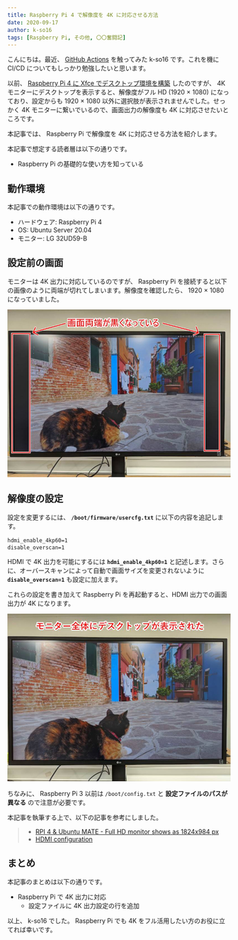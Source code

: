 ```yaml
---
title: Raspberry Pi 4 で解像度を 4K に対応させる方法
date: 2020-09-17
author: k-so16
tags: [Raspberry Pi, その他, 〇〇奮闘記]
---
```


こんにちは。最近、 [GitHub Actions](https://docs.github.com/en/actions) を触ってみた k-so16 です。これを機に CI/CD についてもしっかり勉強したいと思います。

以前、 [Raspberry Pi 4 に Xfce でデスクトップ環境を構築](/setting-ubuntu-desktop-environment-on-raspberry-pi/) したのですが、 4K モニターにデスクトップを表示すると、解像度がフル HD (1920 × 1080) になっており、設定からも 1920 × 1080 以外に選択肢が表示されませんでした。せっかく 4K モニターに繋いでいるので、画面出力の解像度も 4K に対応させたいところです。

本記事では、 Raspberry Pi で解像度を 4K に対応させる方法を紹介します。

本記事で想定する読者層は以下の通りです。

- Raspberry Pi の基礎的な使い方を知っている

## 動作環境

本記事での動作環境は以下の通りです。

- ハードウェア: Raspberry Pi 4
- OS: Ubuntu Server 20.04
- モニター: LG 32UD59-B

## 設定前の画面

モニターは 4K 出力に対応しているのですが、 Raspberry Pi を接続すると以下の画像のように両端が切れてしまいます。解像度を確認したら、 1920 × 1080 になっていました。

![](images/4k-resolution-on-raspberry-pi-4-1.png "両端が黒く画面全体が使われていない")

## 解像度の設定

設定を変更するには、 **`/boot/firmware/usercfg.txt`** に以下の内容を追記します。

```
hdmi_enable_4kp60=1
disable_overscan=1
```

HDMI で 4K 出力を可能にするには **`hdmi_enable_4kp60=1`** と記述します。さらに、オーバースキャンによって自動で画面サイズを変更されないように **`disable_overscan=1`** も設定に加えます。

これらの設定を書き加えて Raspberry Pi を再起動すると、HDMI 出力での画面出力が 4K になります。

![](images/4k-resolution-on-raspberry-pi-4-2.png "再起動後に画面全体にデスクトップが表示された")

ちなみに、 Raspberry Pi 3 以前は `/boot/config.txt` と **設定ファイルのパスが異なる** ので注意が必要です。


本記事を執筆する上で、以下の記事を参考にしました。

> - [RPI 4 &amp; Ubuntu MATE - Full HD monitor shows as 1824x984 px](https://www.dedoimedo.com/computers/rpi4-ubuntu-mate-fix-screen-resolution.html)
> - [HDMI configuration](https://www.raspberrypi.org/documentation/configuration/hdmi-config.md)

## まとめ

本記事のまとめは以下の通りです。

- Raspberry Pi で 4K 出力に対応
    - 設定ファイルに 4K 出力設定の行を追加

以上、 k-so16 でした。 Raspberry Pi でも 4K をフル活用したい方のお役に立てれば幸いです。